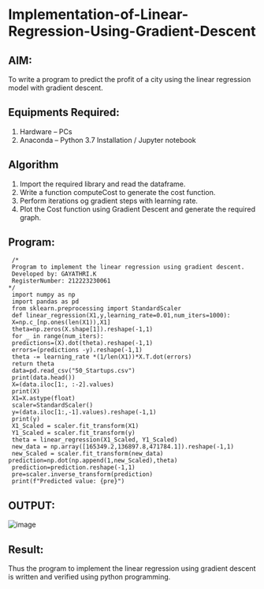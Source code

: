 # Implementation-of-Linear-Regression-Using-Gradient-Descent

## AIM:
To write a program to predict the profit of a city using the linear regression model with gradient descent.

## Equipments Required:
1. Hardware – PCs
2. Anaconda – Python 3.7 Installation / Jupyter notebook

## Algorithm

1. Import the required library and read the dataframe.
2. Write a function computeCost to generate the cost function.
3. Perform iterations og gradient steps with learning rate.
4. Plot the Cost function using Gradient Descent and generate the required graph. 

## Program:
``````
 /*
 Program to implement the linear regression using gradient descent.
 Developed by: GAYATHRI.K
 RegisterNumber: 212223230061
*/
 import numpy as np
 import pandas as pd
 from sklearn.preprocessing import StandardScaler
 def linear_regression(X1,y,learning_rate=0.01,num_iters=1000):
 X=np.c_[np.ones(len(X1)),X1]
 theta=np.zeros(X.shape[1]).reshape(-1,1)
 for _ in range(num_iters):
 predictions=(X).dot(theta).reshape(-1,1)
 errors=(predictions -y).reshape(-1,1)
 theta -= learning_rate *(1/len(X1))*X.T.dot(errors)
 return theta
 data=pd.read_csv("50_Startups.csv")
 print(data.head())
 X=(data.iloc[1:, :-2].values)
 print(X)
 X1=X.astype(float)
 scaler=StandardScaler()
 y=(data.iloc[1:,-1].values).reshape(-1,1)
 print(y)
 X1_Scaled = scaler.fit_transform(X1)
 Y1_Scaled = scaler.fit_transform(y)
 theta = linear_regression(X1_Scaled, Y1_Scaled)
 new_data = np.array([165349.2,136897.8,471784.1]).reshape(-1,1)
 new_Scaled = scaler.fit_transform(new_data)
prediction=np.dot(np.append(1,new_Scaled),theta)
 prediction=prediction.reshape(-1,1)
 pre=scaler.inverse_transform(prediction)
 print(f"Predicted value: {pre}")
``````
## OUTPUT:
![image](https://github.com/user-attachments/assets/ac83a423-445c-4d8a-8335-d4a12d94dc59)


## Result:
Thus the program to implement the linear regression using gradient descent is written and verified using python programming.
